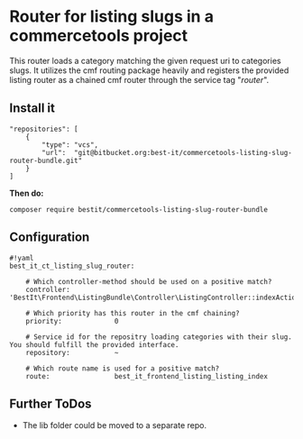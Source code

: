 # Router for listing slugs in a commercetools project

This router loads a category matching the given request uri to categories slugs. It utilizes the cmf routing package heavily and registers the provided listing router as a chained cmf router through the service tag "_router_".

## Install it

    "repositories": [
        {
            "type": "vcs",
            "url":  "git@bitbucket.org:best-it/commercetools-listing-slug-router-bundle.git"
        }
    ]
    
**Then do:**

    composer require bestit/commercetools-listing-slug-router-bundle

## Configuration

```
#!yaml
best_it_ct_listing_slug_router:

    # Which controller-method should be used on a positive match?
    controller:           'BestIt\Frontend\ListingBundle\Controller\ListingController::indexAction'

    # Which priority has this router in the cmf chaining?
    priority:             0

    # Service id for the repositry loading categories with their slug. You should fulfill the provided interface.
    repository:           ~

    # Which route name is used for a positive match?
    route:                best_it_frontend_listing_listing_index
```

## Further ToDos

* The lib folder could be moved to a separate repo.
